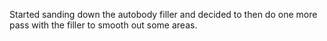 Started sanding down the autobody filler and decided to then do one more pass with the filler to smooth out some areas.
